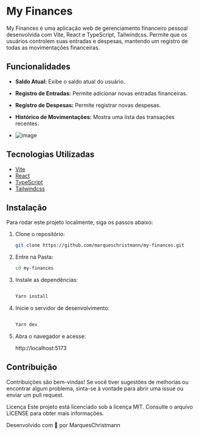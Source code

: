 # My Finances

My Finances é uma aplicação web de gerenciamento financeiro pessoal desenvolvida com Vite, React e TypeScript, Tailwindcss. Permite que os usuários controlem suas entradas e despesas, mantendo um registro de todas as movimentações financeiras.

## Funcionalidades

- **Saldo Atual:** Exibe o saldo atual do usuário.
- **Registro de Entradas:** Permite adicionar novas entradas financeiras.
- **Registro de Despesas:** Permite registrar novas despesas.
- **Histórico de Movimentações:** Mostra uma lista das transações recentes.

- ![image](https://github.com/marqueschristmann/MyFinances/assets/95880388/ee0871fc-3d28-4ba6-ba9f-0010570c0b7b)


## Tecnologias Utilizadas

- [Vite](https://vitejs.dev/)
- [React](https://reactjs.org/)
- [TypeScript](https://www.typescriptlang.org/)
- [Tailwindcss](https://tailwindcss.com/)

## Instalação

Para rodar este projeto localmente, siga os passos abaixo:

1. Clone o repositório:

   ```bash
   git clone https://github.com/marqueschristmann/my-finances.git

2. Entre na Pasta:

   ```bash
   cd my-finances

3. Instale as dependências:

   ```bash
   
   Yarn install

4. Inicie o servidor de desenvolvimento:

   ```bash
   
   Yarn dev


5. Abra o navegador e acesse:
   
   http://localhost:5173


## Contribuição
Contribuições são bem-vindas! Se você tiver sugestões de melhorias ou encontrar algum problema, sinta-se à vontade para abrir uma issue ou enviar um pull request.

Licença
Este projeto está licenciado sob a licença MIT. Consulte o arquivo LICENSE para obter mais informações.

Desenvolvido com 💖 por MarquesChristmann

